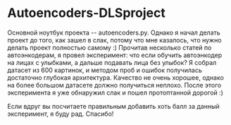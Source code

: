 # Autoencoders-DLSproject

Основной ноутбук проекта -- autoencoders.py. Однако я начал делать проект до того, как зашел в слак, потому 
что мне казалось, что нужно делать проект полностью самому :) Прочитав несколько статей по автоэнкодерам, я провел эксперимент: что если обучить автоэнкодер на лицах с улыбками, 
а дальше подавать лица без улыбок? Я собрал датасет из 600 картинок, и методом проб и ошибок получилась достаточно глубокая архитектура. 
Качество не очень хорошее, однако на более большом датасете должно получиться неплохо. После этого эксперимента я уже обнаружил слак и пошел протоптанной дорогой :)

Если вдруг вы посчитаете правильным добавить хоть балл за данный эксперимент, я буду рад. Спасибо!
